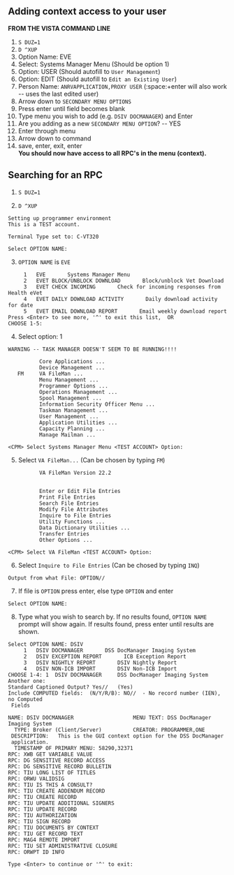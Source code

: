 ## Adding context access to your user
**FROM THE VISTA COMMAND LINE**                                                                                                                                                                            
1. `S DUZ=1`                                                                                                                                                                                                         
2. `D ^XUP`                                                                                                                                                                                                          
3. Option Name: EVE                                                                                                                                                                                                  
4. Select: Systems Manager Menu (Should be option 1)                                                                                                                                                                 
5. Option: USER (Should autofill to `User Management`)                                                                                                                                                               
6. Option: EDIT (Should autofill to `Edit an Existing User`)                                                                                                                                                         
7. Person Name: `ANRVAPPLICATION,PROXY USER` (:space:+enter will also work -- uses the last edited user)                                                                                                             
8. Arrow down to `SECONDARY MENU OPTIONS`                                                                                                                                                                            
9. Press enter until field becomes blank                                                                                                                                                                             
10. Type menu you wish to add (e.g. `DSIV DOCMANAGER`) and Enter                                                                                                                                                     
11. Are you adding as a new `SECONDARY MENU OPTION`? -- YES                                                                                                                                                          
12. Enter through menu                                                                                                                                                                                               
13. Arrow down to command                                                                                                                                                                                            
14. save, enter, exit, enter                                                                                                                                                                                         
**You should now have access to all RPC's in the menu (context).**

## Searching for an RPC 

1. `S DUZ=1`

2. `D ^XUP`
```
Setting up programmer environment
This is a TEST account.

Terminal Type set to: C-VT320

Select OPTION NAME:
```

3. `OPTION NAME` is `EVE`
```
     1   EVE       Systems Manager Menu
     2   EVET BLOCK/UNBLOCK DOWNLOAD       Block/unblock Vet Download
     3   EVET CHECK INCOMING       Check for incoming responses from Health eVet
     4   EVET DAILY DOWNLOAD ACTIVITY       Daily download activity for date
     5   EVET EMAIL DOWNLOAD REPORT       Email weekly download report
Press <Enter> to see more, '^' to exit this list,  OR
CHOOSE 1-5:
```

4. Select option: 1
```
WARNING -- TASK MANAGER DOESN'T SEEM TO BE RUNNING!!!!

          Core Applications ...
          Device Management ...
   FM     VA FileMan ...
          Menu Management ...
          Programmer Options ...
          Operations Management ...
          Spool Management ...
          Information Security Officer Menu ...
          Taskman Management ...
          User Management ...
          Application Utilities ...
          Capacity Planning ...
          Manage Mailman ...

<CPM> Select Systems Manager Menu <TEST ACCOUNT> Option:
```

5. Select `VA FileMan...` (Can be chosen by typing `FM`)
```
          VA FileMan Version 22.2


          Enter or Edit File Entries
          Print File Entries
          Search File Entries
          Modify File Attributes
          Inquire to File Entries
          Utility Functions ...
          Data Dictionary Utilities ...
          Transfer Entries
          Other Options ...

<CPM> Select VA FileMan <TEST ACCOUNT> Option:
```

6. Select `Inquire to File Entries` (Can be chosed by typing `INQ`)
```
Output from what File: OPTION//
```

7. If file is `OPTION` press enter, else type `OPTION` and enter
```
Select OPTION NAME:
```

8. Type what you wish to search by. If no results found, `OPTION NAME` prompt will show again.
If results found, press enter until results are shown.
```
Select OPTION NAME: DSIV
     1   DSIV DOCMANAGER       DSS DocManager Imaging System
     2   DSIV EXCEPTION REPORT       ICB Exception Report
     3   DSIV NIGHTLY REPORT       DSIV Nightly Report
     4   DSIV NON-ICB IMPORT       DSIV Non-ICB Import
CHOOSE 1-4: 1  DSIV DOCMANAGER     DSS DocManager Imaging System
Another one:
Standard Captioned Output? Yes//   (Yes)
Include COMPUTED fields:  (N/Y/R/B): NO//  - No record number (IEN), no Computed
 Fields

NAME: DSIV DOCMANAGER                   MENU TEXT: DSS DocManager Imaging System
  TYPE: Broker (Client/Server)          CREATOR: PROGRAMMER,ONE
 DESCRIPTION:   This is the GUI context option for the DSS DocManager
 application.
  TIMESTAMP OF PRIMARY MENU: 58290,32371
RPC: XWB GET VARIABLE VALUE
RPC: DG SENSITIVE RECORD ACCESS
RPC: DG SENSITIVE RECORD BULLETIN
RPC: TIU LONG LIST OF TITLES
RPC: ORWU VALIDSIG
RPC: TIU IS THIS A CONSULT?
RPC: TIU CREATE ADDENDUM RECORD
RPC: TIU CREATE RECORD
RPC: TIU UPDATE ADDITIONAL SIGNERS
RPC: TIU UPDATE RECORD
RPC: TIU AUTHORIZATION
RPC: TIU SIGN RECORD
RPC: TIU DOCUMENTS BY CONTEXT
RPC: TIU GET RECORD TEXT
RPC: MAG4 REMOTE IMPORT
RPC: TIU SET ADMINISTRATIVE CLOSURE
RPC: ORWPT ID INFO

Type <Enter> to continue or '^' to exit:

```